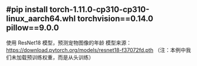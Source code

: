 #pip install 
torch-1.11.0-cp310-cp310-linux_aarch64.whl
torchvision==0.14.0
pillow==9.0.0
---
使用 ResNet18 模型，预测宠物图像的年龄
模型来源：https://download.pytorch.org/models/resnet18-f37072fd.pth
（注：本例中我们未加载预训练权重，而是从头训练）
